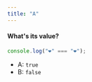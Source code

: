 ```yaml
---
title: "A"
---
```

    

####  What's its value?

```javascript
console.log("❤️" === "❤️");
```

- A: `true`
- B: `false`

